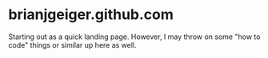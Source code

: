 brianjgeiger.github.com
=======================

Starting out as a quick landing page. However, I may throw on some "how to code" things or similar up here as well.
